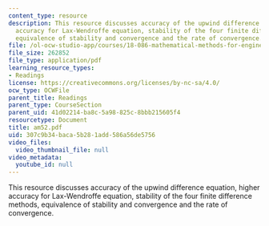 ```yaml
---
content_type: resource
description: This resource discusses accuracy of the upwind difference equation, higher
  accuracy for Lax-Wendroffe equation, stability of the four finite difference methods,
  equivalence of stability and convergence and the rate of convergence.
file: /ol-ocw-studio-app/courses/18-086-mathematical-methods-for-engineers-ii-spring-2006/307c9b34baca5b281add586a56de5756_am52.pdf
file_size: 262852
file_type: application/pdf
learning_resource_types:
- Readings
license: https://creativecommons.org/licenses/by-nc-sa/4.0/
ocw_type: OCWFile
parent_title: Readings
parent_type: CourseSection
parent_uid: 41d02214-ba8c-5a98-825c-8bbb215605f4
resourcetype: Document
title: am52.pdf
uid: 307c9b34-baca-5b28-1add-586a56de5756
video_files:
  video_thumbnail_file: null
video_metadata:
  youtube_id: null
---
```

This resource discusses accuracy of the upwind difference equation, higher accuracy for Lax-Wendroffe equation, stability of the four finite difference methods, equivalence of stability and convergence and the rate of convergence.